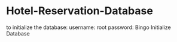 # Hotel-Reservation-Database
to initialize the database:
username: root
password: Bingo 
Initialize Database
